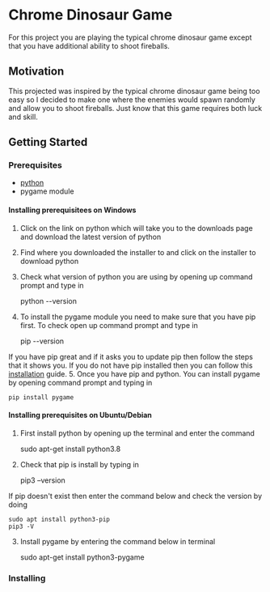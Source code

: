 # Chrome Dinosaur Game

For this project you are playing the typical chrome dinosaur game except that you have additional ability to shoot fireballs.

## Motivation

This projected was inspired by the typical chrome dinosaur game being too easy so I decided to make one where the enemies would spawn randomly and allow you to shoot fireballs. Just know that this game requires both luck and skill.

## Getting Started

### Prerequisites

- [python](https://www.python.org/downloads/)
- pygame module

#### Installing prerequisitees on Windows
1. Click on the link on python which will take you to the downloads page and download the latest version of python
2. Find where you downloaded the installer to and click on the installer to download python
3. Check what version of python you are using by opening up command prompt and type in

    python --version

4. To install the pygame module you need to make sure that you have pip first. To check open up command prompt and type in

    pip --version

If you have pip great and if it asks you to update pip then follow the steps that it shows you.
If you do not have pip installed then you can follow this [installation](https://www.liquidweb.com/kb/install-pip-windows/) guide.
5. Once you have pip and python. You can install pygame by opening command prompt and typing in

    pip install pygame

#### Installing prerequisites on Ubuntu/Debian
1. First install python by opening up the terminal and enter the command

    sudo apt-get install python3.8

2. Check that pip is install by typing in

    pip3 –version

If pip doesn't exist then enter the command below and check the version by doing

    sudo apt install python3-pip
    pip3 -V

3. Install pygame by entering the command below in terminal

    sudo apt-get install python3-pygame

### Installing